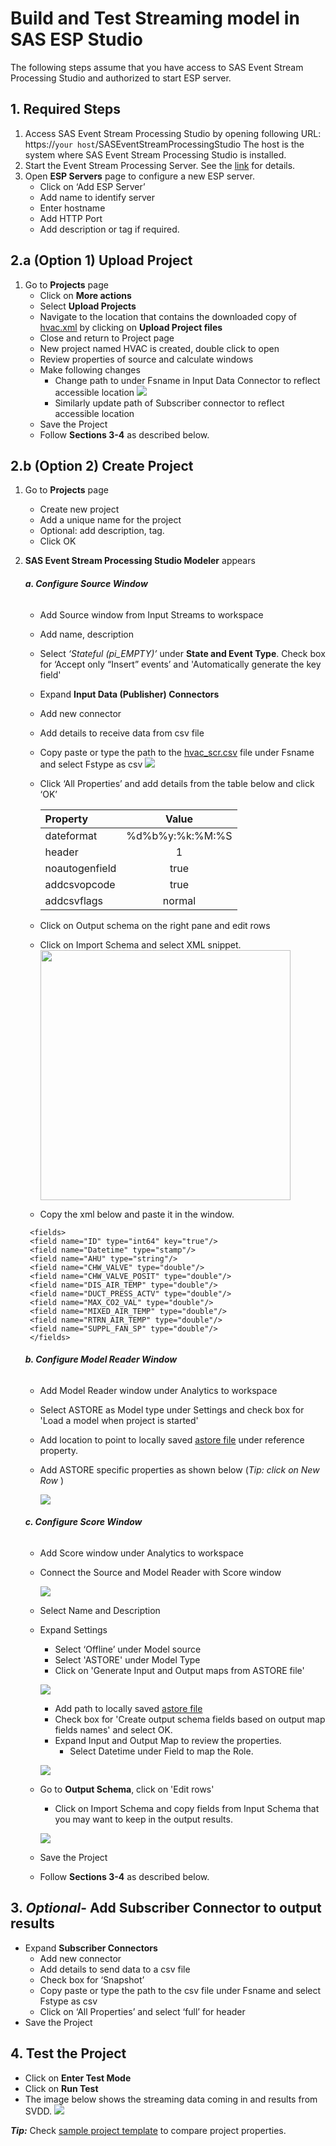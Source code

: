 # Build and Test Streaming model in SAS ESP Studio

The following steps assume that you have access to SAS Event Stream Processing Studio and authorized to start ESP server.

## 1. Required Steps
1. Access SAS Event Stream Processing Studio by opening following URL: https://`your host`/SASEventStreamProcessingStudio
The host is the system where SAS Event Stream Processing Studio is installed.
2. Start the Event Stream Processing Server. See the [link](https://go.documentation.sas.com/?cdcId=espcdc&cdcVersion=6.1&docsetId=espstudio&docsetTarget=n02795wpw65f79n1l8kls27e84l1.htm&locale=en#n0zk1grxfc2fron162rgxvg63dip) for details.
3. Open **ESP Servers** page to configure a new ESP server. 
   *  Click on ‘Add ESP Server’
   *  Add name to identify server
   *  Enter hostname
   *  Add HTTP Port
   *  Add description or tag if required.

## 2.a (Option 1) Upload Project

1.  Go to **Projects** page
    *  Click on **More actions**
    *  Select **Upload Projects** 
    *  Navigate to the location that contains the downloaded copy of [hvac.xml](project/HVAC.xml) by clicking on **Upload Project files**
    *  Close and return to Project page
    *  New project named HVAC is created, double click to open
    *  Review properties of source and calculate windows
    *  Make following changes
        *  Change path to under Fsname in Input Data Connector to reflect accessible location
        ![](images/esp1.PNG) 
        *  Similarly update path of Subscriber connector to reflect accessible location
    * Save the Project
    * Follow **Sections 3-4** as described below. 
   
## 2.b (Option 2) Create Project
1. Go to **Projects** page
   *  Create new project
   *  Add a unique name for the project
   *  Optional: add description, tag. 
   *  Click OK
2. **SAS Event Stream Processing Studio Modeler** appears
   
    ###### **a. Configure Source Window**
    *  Add Source window from Input Streams to workspace
    *  Add name, description 
    *  Select *‘Stateful (pi_EMPTY)’* under **State and Event Type**. Check box for ‘Accept only “Insert” events’ and 'Automatically generate the key field' 
    *  Expand **Input Data (Publisher) Connectors**
    *  Add new connector
    *  Add details to receive data from csv file 
      *  Copy paste or type the path to the [hvac_scr.csv](data/hvac_scr.csv) file under Fsname and select Fstype as csv
      ![](images/esp1.PNG) 
      *  Click ‘All Properties’ and add details from the table below and click ‘OK’
      
            | Property | Value |
            | :------ | :------: |
            | dateformat | %d%b%y:%k:%M:%S |
            | header | 1 | 
            | noautogenfield | true | 
            | addcsvopcode | true | 
            | addcsvflags | normal | 
            
    *  Click on Output schema on the right pane and edit rows   
    *  Click on Import Schema and select XML snippet.
       <img src="images/pic_b.png" width="400" > 
    *  Copy the xml below and paste it in the window. 
      ``` 
       <fields>
       <field name="ID" type="int64" key="true"/>
       <field name="Datetime" type="stamp"/>
       <field name="AHU" type="string"/>
       <field name="CHW_VALVE" type="double"/>
       <field name="CHW_VALVE_POSIT" type="double"/>
       <field name="DIS_AIR_TEMP" type="double"/>
       <field name="DUCT_PRESS_ACTV" type="double"/>
       <field name="MAX_CO2_VAL" type="double"/>
       <field name="MIXED_AIR_TEMP" type="double"/>
       <field name="RTRN_AIR_TEMP" type="double"/>
       <field name="SUPPL_FAN_SP" type="double"/>
       </fields>
      ```
      
    ###### **b. Configure Model Reader Window**
    *  Add Model Reader window under Analytics to workspace
    *  Select ASTORE as Model type under Settings and check box for 'Load a model when project is started'
    *  Add location to point to locally saved [astore file](project/hvac_svdd) under reference property.
    *  Add ASTORE specific properties as shown below (*Tip: click on New Row* ) 
       
       ![](images/esp2.PNG) 
       
    ###### **c. Configure Score Window**  
    *  Add Score window under Analytics to workspace
    *  Connect the Source and Model Reader with Score window
        
        ![](images/esp.PNG) 
    *  Select Name and Description 
    *  Expand Settings
       *  Select ‘Offline’ under Model source
       *  Select 'ASTORE' under Model Type
       *  Click on 'Generate Input and Output maps from ASTORE file'
       
       ![](images/esp3.PNG)
       
       *  Add path to locally saved [astore file](project/hvac_svdd)
       *  Check box for 'Create output schema fields based on output map fields names' and select OK.
       *  Expand Input and Output Map to review the properties.
            *  Select Datetime under Field to map the Role.
            
       ![](images/esp4.PNG)
       
    *  Go to **Output Schema**, click on 'Edit rows' 
       *  Click on Import Schema and copy fields from Input Schema that you may want to keep in the output results. 
       
       ![](images/esp5.PNG)
       
    *  Save the Project 
    *  Follow **Sections 3-4** as described below.
    
## 3. *Optional*- Add Subscriber Connector to output results
*  Expand **Subscriber Connectors**
    *  Add new connector
    *  Add details to send data to a csv file 
    *  Check box for ‘Snapshot’
    *  Copy paste or type the path to the csv file under Fsname and select Fstype as csv
    *  Click on ‘All Properties’ and select ‘full’ for header
*  Save the Project  

## 4. Test the Project
   *  Click on **Enter Test Mode**
   *  Click on **Run Test**
   *  The image below shows the streaming data coming in and results from SVDD. 
     ![](images/esp6.png)


***Tip:*** Check [sample project template](project/hvac.xml) to compare project properties.







